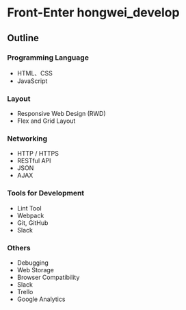 <h1>
Front-Enter hongwei_develop
</h1>

<h2>
Outline
</h2>

### Programming Language

<p>

*  HTML、CSS
*  JavaScript

</p>

### Layout

<p>

*  Responsive Web Design (RWD)
*  Flex and Grid Layout

</p>

### Networking

<p>

*  HTTP / HTTPS
*  RESTful API
*  JSON
*  AJAX

</p>

### Tools for Development

<p>

*  Lint Tool
*  Webpack
*  Git, GitHub
*  Slack

</p>

### Others

<p>

*  Debugging
*  Web Storage
*  Browser Compatibility
*  Slack
*  Trello
*  Google Analytics

</p>












